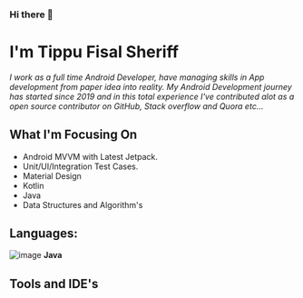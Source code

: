 ### Hi there 👋
# **I'm Tippu Fisal Sheriff**


_I work as a full time Android Developer, have managing skills in App development from paper idea into reality. My Android Development journey has started since 2019 and in this total experience I've contributed alot as a open source contributor on GitHub, Stack overflow and Quora etc..._

## **What I'm Focusing On**
  -   Android MVVM with Latest Jetpack.
  -   Unit/UI/Integration Test Cases.
  -   Material Design
  -   Kotlin
  -   Java
  -   Data Structures and Algorithm's

## **Languages:**
![image](https://user-images.githubusercontent.com/42038223/122685968-5c11da80-d22c-11eb-9119-55805124ddc0.png) 
**Java**
  
## **Tools and IDE's**
 
